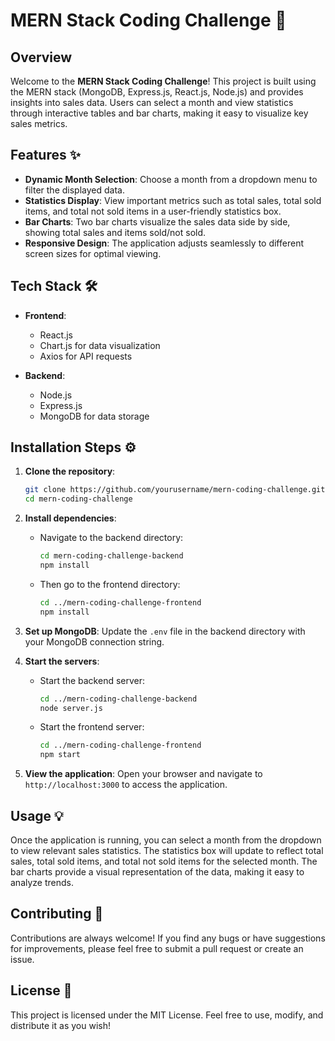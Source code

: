 # MERN Stack Coding Challenge 🚀

## Overview

Welcome to the **MERN Stack Coding Challenge**! This project is built using the MERN stack (MongoDB, Express.js, React.js, Node.js) and provides insights into sales data. Users can select a month and view statistics through interactive tables and bar charts, making it easy to visualize key sales metrics.

## Features ✨

- **Dynamic Month Selection**: Choose a month from a dropdown menu to filter the displayed data.
- **Statistics Display**: View important metrics such as total sales, total sold items, and total not sold items in a user-friendly statistics box.
- **Bar Charts**: Two bar charts visualize the sales data side by side, showing total sales and items sold/not sold.
- **Responsive Design**: The application adjusts seamlessly to different screen sizes for optimal viewing.

## Tech Stack 🛠️

- **Frontend**: 
  - React.js
  - Chart.js for data visualization
  - Axios for API requests

- **Backend**: 
  - Node.js
  - Express.js
  - MongoDB for data storage

## Installation Steps ⚙️

1. **Clone the repository**:
   ```bash
   git clone https://github.com/yourusername/mern-coding-challenge.git
   cd mern-coding-challenge
   ```

2. **Install dependencies**:
   - Navigate to the backend directory:
     ```bash
     cd mern-coding-challenge-backend
     npm install
     ```
   - Then go to the frontend directory:
     ```bash
     cd ../mern-coding-challenge-frontend
     npm install
     ```

3. **Set up MongoDB**: Update the `.env` file in the backend directory with your MongoDB connection string.

4. **Start the servers**:
   - Start the backend server:
     ```bash
     cd ../mern-coding-challenge-backend
     node server.js
     ```
   - Start the frontend server:
     ```bash
     cd ../mern-coding-challenge-frontend
     npm start
     ```

5. **View the application**: Open your browser and navigate to `http://localhost:3000` to access the application.

## Usage 💡

Once the application is running, you can select a month from the dropdown to view relevant sales statistics. The statistics box will update to reflect total sales, total sold items, and total not sold items for the selected month. The bar charts provide a visual representation of the data, making it easy to analyze trends.

## Contributing 🤝

Contributions are always welcome! If you find any bugs or have suggestions for improvements, please feel free to submit a pull request or create an issue.

## License 📜

This project is licensed under the MIT License. Feel free to use, modify, and distribute it as you wish!
